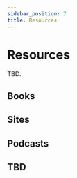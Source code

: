 ```yaml
---
sidebar_position: 7
title: Resources
---
```


# Resources
TBD.

## Books


## Sites

## Podcasts

## TBD